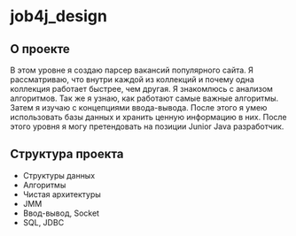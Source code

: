 # job4j_design

## О проекте

В этом уровне я создаю парсер вакансий популярного сайта. 
Я рассматриваю, что внутри каждой из коллекций и почему одна коллекция работает быстрее, чем другая. 
Я знакомлюсь с анализом алгоритмов. Так же я узнаю, как работают самые важные алгоритмы. 
Затем я изучаю с концепциями ввода-вывода. 
После этого я умею использовать базы данных и хранить ценную информацию в них.
После этого уровня я могу претендовать на позиции Junior Java разработчик.

## Структура проекта
- Структуры данных
- Алгоритмы
- Чистая архитектуры
- JMM
- Ввод-вывод, Socket
- SQL, JDBC